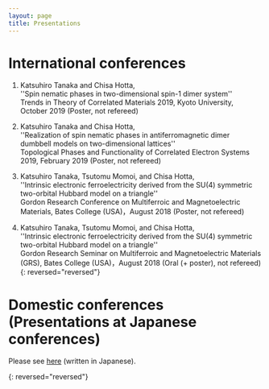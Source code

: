 ```yaml
---
layout: page
title: Presentations
---
```


# International conferences

1. Katsuhiro Tanaka and Chisa Hotta,  
   ''Spin nematic phases in two-dimensional spin-1 dimer system''    
   Trends in Theory of Correlated Materials 2019, Kyoto University, October 2019 (Poster, not refereed)   

1. Katsuhiro Tanaka and Chisa Hotta,   
   ''Realization of spin nematic phases in antiferromagnetic dimer dumbbell models on two-dimensional lattices''   
   Topological Phases and Functionality of Correlated Electron Systems 2019, February 2019 (Poster, not refereed)   

1. Katsuhiro Tanaka, Tsutomu Momoi, and Chisa Hotta,   
   ''Intrinsic electronic ferroelectricity derived from the SU(4) symmetric two-orbital Hubbard model on a triangle''   
   Gordon Research Conference on Multiferroic and Magnetoelectric Materials, Bates College (USA)，August 2018 (Poster, not refereed)   

1. Katsuhiro Tanaka, Tsutomu Momoi, and Chisa Hotta,   
   ''Intrinsic electronic ferroelectricity derived from the SU(4) symmetric two-orbital Hubbard model on a triangle''   
   Gordon Research Seminar on Multiferroic and Magnetoelectric Materials (GRS), Bates College (USA)，August 2018 (Oral (+ poster), not refereed)   
{: reversed="reversed"}

# Domestic conferences (Presentations at Japanese conferences)   
  Please see [here](/jp/presentations_j/) (written in Japanese).  

{: reversed="reversed"}